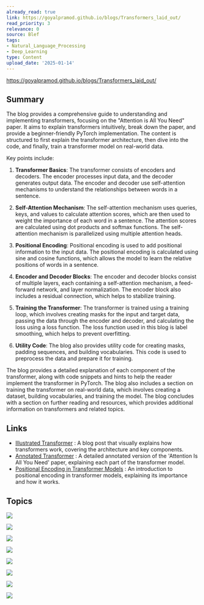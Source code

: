 ```yaml
---
already_read: true
link: https://goyalpramod.github.io/blogs/Transformers_laid_out/
read_priority: 3
relevance: 0
source: Blef
tags:
- Natural_Language_Processing
- Deep_Learning
type: Content
upload_date: '2025-01-14'
---
```


https://goyalpramod.github.io/blogs/Transformers_laid_out/
## Summary

The blog provides a comprehensive guide to understanding and implementing transformers, focusing on the "Attention is All You Need" paper. It aims to explain transformers intuitively, break down the paper, and provide a beginner-friendly PyTorch implementation. The content is structured to first explain the transformer architecture, then dive into the code, and finally, train a transformer model on real-world data.

Key points include:

1. **Transformer Basics**: The transformer consists of encoders and decoders. The encoder processes input data, and the decoder generates output data. The encoder and decoder use self-attention mechanisms to understand the relationships between words in a sentence.

2. **Self-Attention Mechanism**: The self-attention mechanism uses queries, keys, and values to calculate attention scores, which are then used to weight the importance of each word in a sentence. The attention scores are calculated using dot products and softmax functions. The self-attention mechanism is parallelized using multiple attention heads.

3. **Positional Encoding**: Positional encoding is used to add positional information to the input data. The positional encoding is calculated using sine and cosine functions, which allows the model to learn the relative positions of words in a sentence.

4. **Encoder and Decoder Blocks**: The encoder and decoder blocks consist of multiple layers, each containing a self-attention mechanism, a feed-forward network, and layer normalization. The encoder block also includes a residual connection, which helps to stabilize training.

5. **Training the Transformer**: The transformer is trained using a training loop, which involves creating masks for the input and target data, passing the data through the encoder and decoder, and calculating the loss using a loss function. The loss function used in this blog is label smoothing, which helps to prevent overfitting.

6. **Utility Code**: The blog also provides utility code for creating masks, padding sequences, and building vocabularies. This code is used to preprocess the data and prepare it for training.

The blog provides a detailed explanation of each component of the transformer, along with code snippets and hints to help the reader implement the transformer in PyTorch. The blog also includes a section on training the transformer on real-world data, which involves creating a dataset, building vocabularies, and training the model. The blog concludes with a section on further reading and resources, which provides additional information on transformers and related topics.
## Links

- [Illustrated Transformer](https://jalammar.github.io/illustrated-transformer/) : A blog post that visually explains how transformers work, covering the architecture and key components.
- [Annotated Transformer](https://nlp.seas.harvard.edu/annotated-transformer/) : A detailed annotated version of the 'Attention Is All You Need' paper, explaining each part of the transformer model.
- [Positional Encoding in Transformer Models](https://machinelearningmastery.com/a-gentle-introduction-to-positional-encoding-in-transformer-models-part-1/) : An introduction to positional encoding in transformer models, explaining its importance and how it works.

## Topics

![](topics/Model/Transformer)

![](topics/Concept/Self%20Attention%20Mechanism)

![](topics/Concept/Residual%20Connections)

![](topics/Concept/Layer%20Normalization)

![](topics/Concept/Feed%20Forward%20Network)

![](topics/Concept/Masked%20Attention)

![](topics/Concept/Positional%20Encoding)

![](topics/Concept/Multi%20Head%20Attention)